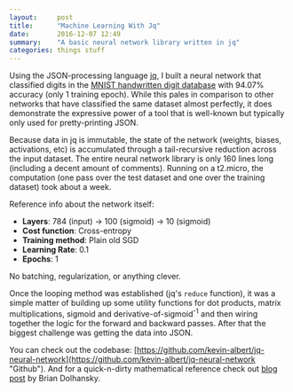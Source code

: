 ```yaml
---
layout:     post
title:      "Machine Learning With Jq"
date:       2016-12-07 12:49
summary:    "A basic neural network library written in jq"
categories: things stuff
---
```


Using the JSON-processing language [jq](https://stedolan.github.io/jq/ "jq"), I built a neural network that classified digits in the [MNIST handwritten digit database](http://yann.lecun.com/exdb/mnist/ "MNIST handwritten digit database") with 94.07% accuracy (only 1 training epoch). While this pales in comparison to other networks that have classified the same dataset almost perfectly, it does demonstrate the expressive power of a tool that is well-known but typically only used for pretty-printing JSON.  

Because data in jq is immutable, the state of the network (weights, biases, activations, etc) is accumulated through a tail-recursive reduction across the input dataset. The entire neural network library is only 160 lines long (including a decent amount of comments). Running on a t2.micro, the computation (one pass over the test dataset and one over the training dataset) took about a week.  

Reference info about the network itself:
* **Layers**: 784 (input) -> 100 (sigmoid) -> 10 (sigmoid)
* **Cost function**: Cross-entropy
* **Training method**: Plain old SGD
* **Learning Rate**: 0.1
* **Epochs**: 1

No batching, regularization, or anything clever.  

Once the looping method was established (jq's `reduce` function), it was a simple matter of building up some utility functions for dot products, matrix multiplications, sigmoid and derivative-of-sigmoid<sup>-1</sup> and then wiring together the logic for the forward and backward passes. After that the biggest challenge was getting the data into JSON.  

You can check out the codebase: [https://github.com/kevin-albert/jq-neural-network](https://github.com/kevin-albert/jq-neural-network "Github"). And for a quick-n-dirty mathematical reference check out [blog post](http://briandolhansky.com/blog/2014/10/30/artificial-neural-networks-matrix-form-part-5 "Artificial Neural Networks: Matrix Form (Part 5)") by Brian Dolhansky.

